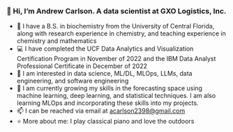 ### 👋 Hi, I’m Andrew Carlson. A data scientist at GXO Logistics, Inc.
- 🧬 I have a B.S. in biochemistry from the University of Central Florida, along with research experience in chemistry, and teaching experience in chemistry and mathematics
- 💻 I have completed the UCF Data Analytics and Visualization Certification Program in November of 2022 and the IBM Data Analyst Professional Certificate in December of 2022
- 👀 I am interested in data science, ML/DL, MLOps, LLMs, data engineering, and software engineering
- 🌱 I am currently growing my skills in the forecasting space using machine learning, deep learning, and statistical techniques. I am also learning MLOps and incorporating these skills into my projects.
- 📫 I can be reached via email at acarlson2398@gmail.com
- ⭐ More about me: I play classical piano and love the outdoors

<!---
Andrew-Carlson/Andrew-Carlson is a ✨ special ✨ repository because its `README.md` (this file) appears on your GitHub profile.
You can click the Preview link to take a look at your changes.
--->

